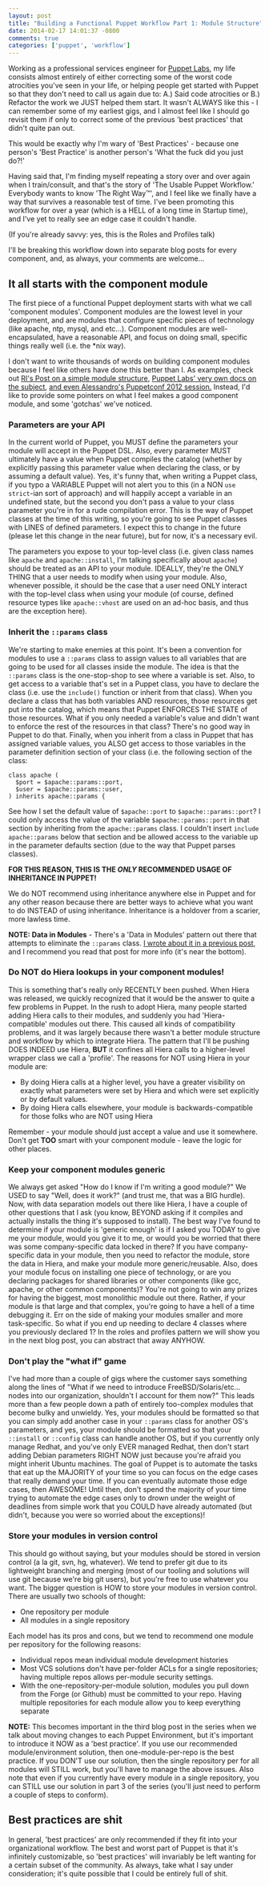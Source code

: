 ```yaml
---
layout: post
title: "Building a Functional Puppet Workflow Part 1: Module Structure"
date: 2014-02-17 14:01:37 -0800
comments: true
categories: ['puppet', 'workflow']
---
```


Working as a professional services engineer for [Puppet Labs][puppetlabs],
my life consists almost entirely of either correcting some of the worst code
atrocities you've seen in your life, or helping people get started with Puppet
so that they don't need to call us again due to: A.) Said code atrocities or
B.) Refactor the work we JUST helped them start.  It wasn't ALWAYS like this -
I can remember some of my earliest gigs, and I almost feel like I should go
revisit them if only to correct some of the previous 'best practices' that
didn't quite pan out.

This would be exactly why I'm wary of 'Best Practices' - because one person's
'Best Practice' is another person's 'What the fuck did you just do?!'

Having said that, I'm finding myself repeating a story over and over again when
I train/consult, and that's the story of 'The Usable Puppet Workflow.'  Everybody
wants to know 'The Right Way™', and I feel like we finally have a way that survives
a reasonable test of time. I've been promoting this workflow for over a year (which
is a HELL of a long time in Startup time), and I've yet to really see an edge case
it couldn't handle.

(If you're already savvy: yes, this is the Roles and Profiles talk)

I'll be breaking this workflow down into separate blog posts for every component,
and, as always, your comments are welcome...

## It all starts with the component module

The first piece of a functional Puppet deployment starts with what we call
'component modules'.  Component modules are the lowest level in your
deployment, and are modules that configure specific pieces of technology (like
apache, ntp, mysql, and etc...).  Component modules are well-encapsulated, have
a reasonable API, and focus on doing small, specific things really well (i.e.
the \*nix way).

I don't want to write thousands of words on building component modules because
I feel like others have done this better than I. As examples, check out 
[RI's Post on a simple module structure][rimodule], 
[Puppet Labs' very own docs on the subject][docsmodule], 
[and even Alessandro's Puppetconf 2012 session.][almodule] Instead, I'd like to
provide some pointers on what I feel makes a good component module, and some
'gotchas' we've noticed.

### Parameters are your API

In the current world of Puppet, you MUST define the parameters your module will
accept in the Puppet DSL. Also, every parameter MUST ultimately have a value
when Puppet compiles the catalog (whether by explicitly passing this parameter
value when declaring the class, or by assuming a default value). Yes, it's
funny that, when writing a Puppet class, if you typo a VARIABLE Puppet will
not alert you to this (in a NON `use strict`-ian sort of approach) and will
happily accept a variable in an undefined state, but the second you don't pass
a value to your class parameter you're in for a rude compilation error.
This is the way of Puppet classes at the time of this writing, so you're going
to see Puppet classes with LINES of defined parameters. I expect this to change
in the future (please let this change in the near future), but for now, it's
a necessary evil.

The parameters you expose to your top-level class (i.e. given class names like
`apache` and `apache::install`, I'm talking specifically about `apache`) should
be treated as an API to your module. IDEALLY, they're the ONLY THING that
a user needs to modify when using your module. Also, whenever possible, it
should be the case that a user need ONLY interact with the top-level class when
using your module (of course, defined resource types like `apache::vhost` are
used on an ad-hoc basis, and thus are the exception here).

### Inherit the `::params` class

We're starting to make enemies at this point. It's been a convention for modules
to use a `::params` class to assign values to all variables that are going to
be used for all classes inside the module. The idea is that the `::params` class
is the one-stop-shop to see where a variable is set. Also, to get access to a
variable that's set in a Puppet class, you have to declare the class (i.e. use
the `include()` function or inherit from that class). When you declare a class
that has both variables AND resources, those resources get put into the catalog,
which means that Puppet ENFORCES THE STATE of those resources. What if you only
needed a variable's value and didn't want to enforce the rest of the resources
in that class? There's no good way in Puppet to do that. Finally, when you inherit
from a class in Puppet that has assigned variable values, you ALSO get access
to those variables in the parameter definition section of your class (i.e. the
following section of the class:

    class apache (
      $port = $apache::params::port,
      $user = $apache::params::user,
    ) inherits apache::params {

See how I set the default value of `$apache::port` to `$apache::params::port`?
I could only access the value of the variable `$apache::params::port` in that
section by inheriting from the `apache::params` class.  I couldn't insert
`include apache::params` below that section and be allowed access to the variable
up in the parameter defaults section (due to the way that Puppet parses classes).

**FOR THIS REASON, THIS IS THE ***ONLY*** RECOMMENDED USAGE OF INHERITANCE IN
PUPPET!**

We do NOT recommend using inheritance anywhere else in Puppet and for any other
reason because there are better ways to achieve what you want to do INSTEAD of
using inheritance.  Inheritance is a holdover from a scarier, more lawless time.

**NOTE: Data in Modules** - There's a 'Data in Modules' pattern out there that
attempts to eliminate the `::params` class.  [I wrote about it in a previous post][hierablog],
and I recommend you read that post for more info (it's near the bottom).

### Do **NOT** do Hiera lookups in your component modules!

This is something that's really only RECENTLY been pushed. When Hiera was
released, we quickly recognized that it would be the answer to quite a few
problems in Puppet. In the rush to adopt Hiera, many people started adding
Hiera calls to their modules, and suddenly you had 'Hiera-compatible' modules
out there. This caused all kinds of compatibility problems, and it was largely
because there wasn't a better module structure and workflow by which to integrate
Hiera. The pattern that I'll be pushing DOES INDEED use Hiera, **BUT** it
confines all Hiera calls to a higher-level wrapper class we call a 'profile'.
The reasons for NOT using Hiera in your module are:

* By doing Hiera calls at a higher level, you have a greater visibility on
exactly what parameters were set by Hiera and which were set explicitly or by
default values.
* By doing Hiera calls elsewhere, your module is backwards-compatible for
those folks who are NOT using Hiera

Remember - your module should just accept a value and use it somewhere. Don't
get **TOO** smart with your component module - leave the logic for other
places.

### Keep your component modules generic

We always get asked "How do I know if I'm writing a good module?" We USED to
say "Well, does it work?" (and trust me, that was a BIG hurdle). Now, with
data separation models out there like Hiera, I have a couple of other questions
that I ask (you know, BEYOND asking if it compiles and actually installs the
thing it's supposed to install). The best way I've found to determine if your
module is 'generic enough' is if I asked you TODAY to give me your module,
would you give it to me, or would you be worried that there was some
company-specific data locked in there? If you have company-specific data in
your module, then you need to refactor the module, store the data in Hiera, and
make your module more generic/reusable. Also, does your module focus on installing
one piece of technology, or are you declaring packages for shared libraries
or other components (like gcc, apache, or other common components)? You're
not going to win any prizes for having the biggest, most monolithic module
out there. Rather, if your module is that large and that complex, you're
going to have a hell of a time debugging it. Err on the side of making your
modules smaller and more task-specific. So what if you end up needing to
declare 4 classes where you previously declared 1? In the roles and profiles
pattern we will show you in the next blog post, you can abstract that away
ANYHOW.

### Don't play the "what if" game

I've had more than a couple of gigs where the customer says something along the
lines of "What if we need to introduce FreeBSD/Solaris/etc... nodes into our
organization, shouldn't I account for them now?" This leads more than a few
people down a path of entirely too-complex modules that become bulky and
unwieldy. Yes, your modules should be formatted so that you can simply add
another case in your `::params` class for another OS's parameters, and yes,
your module should be formatted so that your `::install` or `::config`
class can handle another OS, but if you currently only manage Redhat, and
you've only EVER managed Redhat, then don't start adding Debian parameters
RIGHT NOW just because you're afraid you might inherit Ubuntu machines. The
goal of Puppet is to automate the tasks that eat up the MAJORITY of your time
so you can focus on the edge cases that really demand your time. If you can
eventually automate those edge cases, then AWESOME! Until then, don't spend
the majority of your time trying to automate the edge cases only to drown
under the weight of deadlines from simple work that you COULD have already
automated (but didn't, because you were so worried about the exceptions)!

### Store your modules in version control

This should go without saying, but your modules should be stored in version
control (a la git, svn, hg, whatever). We tend to prefer git due to its lightweight
branching and merging (most of our tooling and solutions will use git because
we're big git users), but you're free to use whatever you want. The bigger
question is HOW to store your modules in version control. There are usually
two schools of thought:

* One repository per module
* All modules in a single repository

Each model has its pros and cons, but we tend to recommend one module per
repository for the following reasons:

* Individual repos mean individual module development histories
* Most VCS solutions don't have per-folder ACLs for a single repositories;
having multiple repos allows per-module security settings.
* With the one-repository-per-module solution, modules you pull down from the
Forge (or Github) must be committed to your repo. Having multiple
repositories for each module allow you to keep everything separate

**NOTE:** This becomes important in the third blog post in the series when we
talk about moving changes to each Puppet Environment, but it's important to
introduce it NOW as a 'best practice'. If you use our recommended module/environment
solution, then one-module-per-repo is the best practice. If you DON'T use our
solution, then the single repository per for all modules will STILL work,
but you'll have to manage the above issues. Also note that even if you currently
have every module in a single repository, you can STILL use our solution in
part 3 of the series (you'll just need to perform a couple of steps to conform).

## Best practices are shit

In general, 'best practices' are only recommended if they fit into your organizational
workflow. The best and worst part of Puppet is that it's infinitely customizable,
so 'best practices' will invariably be left wanting for a certain subset of the
community. As always, take what I say under consideration; it's quite possible
that I could be entirely full of shit.

[puppetlabs]: http://www.puppetlabs.com
[rimodule]: http://www.devco.net/archives/2012/12/13/simple-puppet-module-structure-redux.php
[docsmodule]: http://docs.puppetlabs.com/guides/module_guides/bgtm.html
[almodule]: http://www.confreaks.com/videos/1651-puppetconf2012-puppet-modules-for-fun-and-profit
[hierablog]: http://garylarizza.com/blog/2013/12/08/when-to-hiera/
[forge]: http://forge.puppetlabs.com

